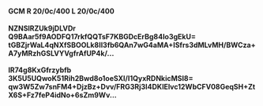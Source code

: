 #### GCM R 20/0c/400 L 20/0c/400
**NZNSlRZUk9jDLVDr**<br/>**Q9BAar5f9AODFQ17rkfQQTsF7KBGDcErBg84Io3gEkU=**<br/>**tGBZjrWaL4qNXfSBOOLk8II3fb6QAn7wG4aMA+ISfrs3dMLvMH/BWCza+A7yMRzhGSLVYVgfrAfUP4k/...**<br/><br/>
**lR74g8KxGfrzybfb**<br/>**3K5U5UQwoK51Rih2Bwd8o1oeSXI/I1QyxRDNkicMSI8=**<br/>**qw3W5Zw7snFM4+DjzBz+Dvv/FRG3Rj3I4DKlElvc12WbCFV08GeqSH+ZtX6S+Fz7feP4idNo+6sZm9Wv...**